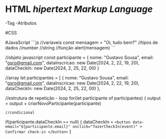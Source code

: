 # HTML *hipertext Markup Language*
-Tag
-Atributos







#CSS









#JavaScript
´´´js
//variaveis
const mensagem = "Oi, tudo bem?"
//tipos de dados
  //number
  //string
//função
alert(mensagem)
´´´

//objeto javascript
const participante = {
  nome: "Gustavo Sousa",
  email: "gsro@gmail.com",
  dataInscricao: new Date(2024, 2, 22, 19, 20),
  dataCheckIn: new Date(2024, 2, 25, 22, 00)
}

//array
let participantes = [
  {
  nome: "Gustavo Sousa",
  email: "gsro@gmail.com",
  dataInscricao: new Date(2024, 2, 22, 19, 20),
  dataCheckIn: new Date(2024, 2, 25, 22, 00)
  },

  //estrutura de repetição - loop
  for(let participante of participantes) {
    output = output + criarNovoParticipante(participante)


    //condicional
  if(participante.dataCheckIn == null) {
    dataCheckIn = `
    <button
      data-email="${participante.email}"
      onclick="fazerCheckIn(event)"
    >
      Confirmar check-in
    </button>
  `
  }